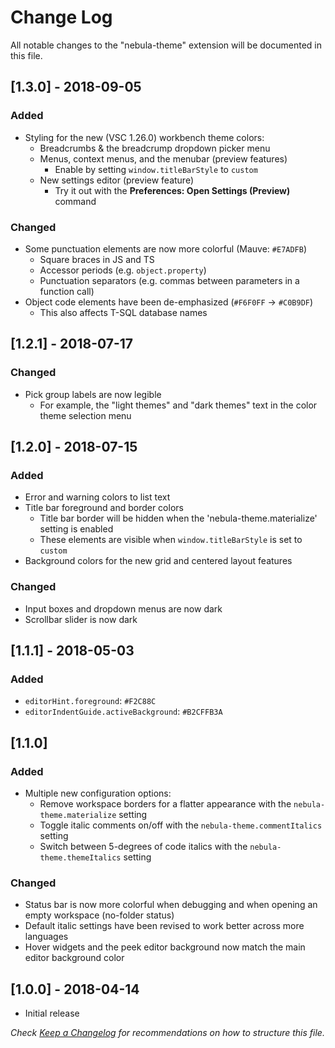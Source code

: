 # Change Log

All notable changes to the "nebula-theme" extension will be documented in this file.

## **[1.3.0]** - 2018-09-05
### Added

- Styling for the new (VSC 1.26.0) workbench theme colors:
  - Breadcrumbs & the breadcrump dropdown picker menu
  - Menus, context menus, and the menubar (preview features)
    - Enable by setting `window.titleBarStyle` to `custom` 
  - New settings editor (preview feature)
    - Try it out with the **Preferences: Open Settings (Preview)** command

### Changed

- Some punctuation elements are now more colorful (Mauve: `#E7ADFB`)
  - Square braces in JS and TS
  - Accessor periods (e.g. `object.property`)
  - Punctuation separators (e.g. commas between parameters in a function call)
- Object code elements have been de-emphasized (`#F6F0FF` -> `#C0B9DF`)
  - This also affects T-SQL database names


## **[1.2.1]** - 2018-07-17
### Changed
- Pick group labels are now legible
  - For example, the "light themes" and "dark themes" text in the color theme selection menu

## **[1.2.0]** - 2018-07-15
### Added
- Error and warning colors to list text
- Title bar foreground and border colors
  - Title bar border will be hidden when the 'nebula-theme.materialize' setting is enabled
  - These elements are visible when `window.titleBarStyle` is set to `custom`
- Background colors for the new grid and centered layout features  

### Changed
- Input boxes and dropdown menus are now dark
- Scrollbar slider is now dark

## **[1.1.1]** - 2018-05-03
### Added
- `editorHint.foreground`: `#F2C88C`
- `editorIndentGuide.activeBackground`: `#B2CFFB3A`

## **[1.1.0]**
### Added
- Multiple new configuration options:
  - Remove workspace borders for a flatter appearance with the `nebula-theme.materialize` setting
  - Toggle italic comments on/off with the `nebula-theme.commentItalics` setting
  - Switch between 5-degrees of code italics with the `nebula-theme.themeItalics` setting

### Changed
- Status bar is now more colorful when debugging and when opening an empty workspace (no-folder status)
- Default italic settings have been revised to work better across more languages
- Hover widgets and the peek editor background now match the main editor background color

## **[1.0.0]** - 2018-04-14
- Initial release

_Check [Keep a Changelog](http://keepachangelog.com/) for recommendations on how to structure this file._
